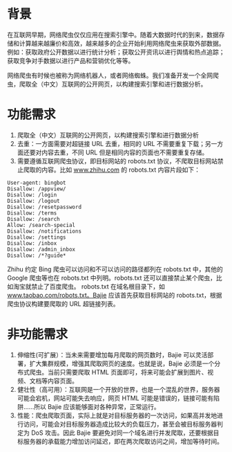 # 背景
在互联网早期，网络爬虫仅仅应用在搜索引擎中。随着大数据时代的到来，数据存储和计算越来越廉价和高效，越来越多的企业开始利用网络爬虫来获取外部数据。例如：获取政府公开数据以进行统计分析；获取公开资讯以进行舆情和热点追踪；获取竞争对手数据以进行产品和营销优化等等。

网络爬虫有时候也被称为网络机器人，或者网络蜘蛛。我们准备开发一个全网爬虫，爬取全（中文）互联网的公开网页，以构建搜索引擎和进行数据分析。

# 功能需求
1. 爬取全（中文）互联网的公开网页，以构建搜索引擎和进行数据分析
2. 去重：一方面需要对超链接 URL 去重，相同的 URL 不需要重复下载；另一方面还要对内容去重，不同 URL 但是相同内容的页面也不需要重复存储。
3. 需要遵循互联网爬虫协议，即目标网站的 robots.txt 协议，不爬取目标网站禁止爬取的内容。比如 www.zhihu.com 的 robots.txt 内容片段如下：
```shell
User-agent: bingbot
Disallow: /appview/
Disallow: /login
Disallow: /logout
Disallow: /resetpassword
Disallow: /terms
Disallow: /search
Allow: /search-special
Disallow: /notifications
Disallow: /settings
Disallow: /inbox
Disallow: /admin_inbox
Disallow: /*?guide*
```
Zhihu 约定 Bing 爬虫可以访问和不可以访问的路径都列在 robots.txt 中，其他的 Google 爬虫等也在 robots.txt 中列明。robots.txt 还可以直接禁止某个爬虫，比如淘宝就禁止了百度爬虫。
robots.txt 在域名根目录下，如 www.taobao.com/robots.txt。Bajie 应该首先获取目标网站的 robots.txt，根据爬虫协议构建要爬取的 URL 超链接列表。

# 非功能需求
1. 伸缩性(可扩展）：当未来需要增加每月爬取的网页数时，Bajie 可以灵活部署，扩大集群规模，增强其爬取网页的速度。也就是说，Bajie 必须是一个分布式爬虫。当前只需要爬取 HTML 页面即可，将来可能会扩展到图片、视频、文档等内容页面。
2. 健壮性（高可用）：互联网是一个开放的世界，也是一个混乱的世界，服务器可能会宕机，网站可能失去响应，网页 HTML 可能是错误的，链接可能有陷阱……所以 Bajie 应该能够面对各种异常，正常运行。
3. 性能：爬虫爬取页面，实际上就是对目标服务器的一次访问，如果高并发地进行访问，可能会对目标服务器造成比较大的负载压力，甚至会被目标服务器判定为 DoS 攻击。因此 Bajie 要避免对同一个域名进行并发爬取，还要根据目标服务器的承载能力增加访问延迟，即在两次爬取访问之间，增加等待时间。
